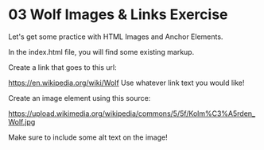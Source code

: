 # 03 Wolf Images & Links Exercise

Let's get some practice with HTML Images and Anchor Elements.<br/>

In the index.html file, you will find some existing markup.<br/>

Create a link that goes to this url: <br/>

https://en.wikipedia.org/wiki/Wolf Use whatever link text you would like! <br/>

Create an image element using this source: <br/>

https://upload.wikimedia.org/wikipedia/commons/5/5f/Kolm%C3%A5rden_Wolf.jpg <br/>

Make sure to include some alt text on the image!<br/>
